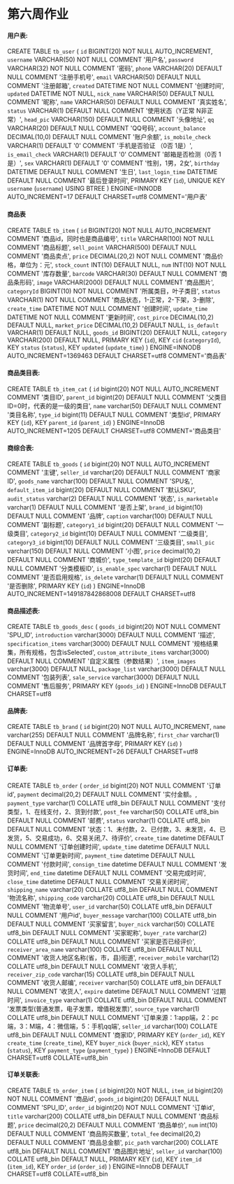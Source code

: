 # 第六周作业

#### 用户表:

CREATE TABLE `tb_user` (
  `id` BIGINT(20) NOT NULL AUTO_INCREMENT,
  `username` VARCHAR(50) NOT NULL COMMENT '用户名',
  `password` VARCHAR(32) NOT NULL COMMENT '密码',
  `phone` VARCHAR(20) DEFAULT NULL COMMENT '注册手机号',
  `email` VARCHAR(50) DEFAULT NULL COMMENT '注册邮箱',
  `created` DATETIME NOT NULL COMMENT '创建时间',
  `updated` DATETIME NOT NULL,
  `nick_name` VARCHAR(50) DEFAULT NULL COMMENT '昵称',
  `name` VARCHAR(50) DEFAULT NULL COMMENT '真实姓名',
  `status` VARCHAR(1) DEFAULT NULL COMMENT '使用状态（Y正常 N非正常）',
  `head_pic` VARCHAR(150) DEFAULT NULL COMMENT '头像地址',
  `qq` VARCHAR(20) DEFAULT NULL COMMENT 'QQ号码',
  `account_balance` DECIMAL(10,0) DEFAULT NULL COMMENT '账户余额',
  `is_mobile_check` VARCHAR(1) DEFAULT '0' COMMENT '手机是否验证 （0否  1是）',
  `is_email_check` VARCHAR(1) DEFAULT '0' COMMENT '邮箱是否检测（0否  1是）',
  `sex` VARCHAR(1) DEFAULT '0' COMMENT '性别，1男，2女',
  `birthday` DATETIME DEFAULT NULL COMMENT '生日',
  `last_login_time` DATETIME DEFAULT NULL COMMENT '最后登录时间',
  PRIMARY KEY (`id`),
  UNIQUE KEY `username` (`username`) USING BTREE
) ENGINE=INNODB AUTO_INCREMENT=17 DEFAULT CHARSET=utf8 COMMENT='用户表'

#### 商品表

CREATE TABLE `tb_item` (
  `id` BIGINT(20) NOT NULL AUTO_INCREMENT COMMENT '商品id，同时也是商品编号',
  `title` VARCHAR(100) NOT NULL COMMENT '商品标题',
  `sell_point` VARCHAR(500) DEFAULT NULL COMMENT '商品卖点',
  `price` DECIMAL(20,2) NOT NULL COMMENT '商品价格，单位为：元',
  `stock_count` INT(10) DEFAULT NULL,
  `num` INT(10) NOT NULL COMMENT '库存数量',
  `barcode` VARCHAR(30) DEFAULT NULL COMMENT '商品条形码',
  `image` VARCHAR(2000) DEFAULT NULL COMMENT '商品图片',
  `categoryId` BIGINT(10) NOT NULL COMMENT '所属类目，叶子类目',
  `status` VARCHAR(1) NOT NULL COMMENT '商品状态，1-正常，2-下架，3-删除',
  `create_time` DATETIME NOT NULL COMMENT '创建时间',
  `update_time` DATETIME NOT NULL COMMENT '更新时间',
  `cost_pirce` DECIMAL(10,2) DEFAULT NULL,
  `market_price` DECIMAL(10,2) DEFAULT NULL,
  `is_default` VARCHAR(1) DEFAULT NULL,
  `goods_id` BIGINT(20) DEFAULT NULL,
  `category` VARCHAR(200) DEFAULT NULL,
  PRIMARY KEY (`id`),
  KEY `cid` (`categoryId`),
  KEY `status` (`status`),
  KEY `updated` (`update_time`)
) ENGINE=INNODB AUTO_INCREMENT=1369463 DEFAULT CHARSET=utf8 COMMENT='商品表'



#### 商品类目表:

CREATE TABLE `tb_item_cat` (
  `id` bigint(20) NOT NULL AUTO_INCREMENT COMMENT '类目ID',
  `parent_id` bigint(20) DEFAULT NULL COMMENT '父类目ID=0时，代表的是一级的类目',
  `name` varchar(50) DEFAULT NULL COMMENT '类目名称',
  `type_id` bigint(11) DEFAULT NULL COMMENT '类型id',
  PRIMARY KEY (`id`),
  KEY `parent_id` (`parent_id`)
) ENGINE=InnoDB AUTO_INCREMENT=1205 DEFAULT CHARSET=utf8 COMMENT='商品类目'



#### 商综合表:

CREATE TABLE `tb_goods` (
  `id` bigint(20) NOT NULL AUTO_INCREMENT COMMENT '主键',
  `seller_id` varchar(20) DEFAULT NULL COMMENT '商家ID',
  `goods_name` varchar(100) DEFAULT NULL COMMENT 'SPU名',
  `default_item_id` bigint(20) DEFAULT NULL COMMENT '默认SKU',
  `audit_status` varchar(2) DEFAULT NULL COMMENT '状态',
  `is_marketable` varchar(1) DEFAULT NULL COMMENT '是否上架',
  `brand_id` bigint(10) DEFAULT NULL COMMENT '品牌',
  `caption` varchar(100) DEFAULT NULL COMMENT '副标题',
  `category1_id` bigint(20) DEFAULT NULL COMMENT '一级类目',
  `category2_id` bigint(10) DEFAULT NULL COMMENT '二级类目',
  `category3_id` bigint(10) DEFAULT NULL COMMENT '三级类目',
  `small_pic` varchar(150) DEFAULT NULL COMMENT '小图',
  `price` decimal(10,2) DEFAULT NULL COMMENT '商城价',
  `type_template_id` bigint(20) DEFAULT NULL COMMENT '分类模板ID',
  `is_enable_spec` varchar(1) DEFAULT NULL COMMENT '是否启用规格',
  `is_delete` varchar(1) DEFAULT NULL COMMENT '是否删除',
  PRIMARY KEY (`id`)
) ENGINE=InnoDB AUTO_INCREMENT=149187842868008 DEFAULT CHARSET=utf8

#### 商品描述表:

CREATE TABLE `tb_goods_desc` (
  `goods_id` bigint(20) NOT NULL COMMENT 'SPU_ID',
  `introduction` varchar(3000) DEFAULT NULL COMMENT '描述',
  `specification_items` varchar(3000) DEFAULT NULL COMMENT '规格结果集，所有规格，包含isSelected',
  `custom_attribute_items` varchar(3000) DEFAULT NULL COMMENT '自定义属性（参数结果）',
  `item_images` varchar(3000) DEFAULT NULL,
  `package_list` varchar(3000) DEFAULT NULL COMMENT '包装列表',
  `sale_service` varchar(3000) DEFAULT NULL COMMENT '售后服务',
  PRIMARY KEY (`goods_id`)
) ENGINE=InnoDB DEFAULT CHARSET=utf8



#### 品牌表:

CREATE TABLE `tb_brand` (
  `id` bigint(20) NOT NULL AUTO_INCREMENT,
  `name` varchar(255) DEFAULT NULL COMMENT '品牌名称',
  `first_char` varchar(1) DEFAULT NULL COMMENT '品牌首字母',
  PRIMARY KEY (`id`)
) ENGINE=InnoDB AUTO_INCREMENT=26 DEFAULT CHARSET=utf8

#### 订单表:

CREATE TABLE `tb_order` (
  `order_id` bigint(20) NOT NULL COMMENT '订单id',
  `payment` decimal(20,2) DEFAULT NULL COMMENT '实付金额。,
  `payment_type` varchar(1) COLLATE utf8_bin DEFAULT NULL COMMENT '支付类型，1、在线支付，2、货到付款',
  `post_fee` varchar(50) COLLATE utf8_bin DEFAULT NULL COMMENT '邮费',
  `status` varchar(1) COLLATE utf8_bin DEFAULT NULL COMMENT '状态：1、未付款，2、已付款，3、未发货，4、已发货，5、交易成功，6、交易关闭,7、待评价',
  `create_time` datetime DEFAULT NULL COMMENT '订单创建时间',
  `update_time` datetime DEFAULT NULL COMMENT '订单更新时间',
  `payment_time` datetime DEFAULT NULL COMMENT '付款时间',
  `consign_time` datetime DEFAULT NULL COMMENT '发货时间',
  `end_time` datetime DEFAULT NULL COMMENT '交易完成时间',
  `close_time` datetime DEFAULT NULL COMMENT '交易关闭时间',
  `shipping_name` varchar(20) COLLATE utf8_bin DEFAULT NULL COMMENT '物流名称',
  `shipping_code` varchar(20) COLLATE utf8_bin DEFAULT NULL COMMENT '物流单号',
  `user_id` varchar(50) COLLATE utf8_bin DEFAULT NULL COMMENT '用户id',
  `buyer_message` varchar(100) COLLATE utf8_bin DEFAULT NULL COMMENT '买家留言',
  `buyer_nick` varchar(50) COLLATE utf8_bin DEFAULT NULL COMMENT '买家昵称',
  `buyer_rate` varchar(2) COLLATE utf8_bin DEFAULT NULL COMMENT '买家是否已经评价',
  `receiver_area_name` varchar(100) COLLATE utf8_bin DEFAULT NULL COMMENT '收货人地区名称(省，市，县)街道',
  `receiver_mobile` varchar(12) COLLATE utf8_bin DEFAULT NULL COMMENT '收货人手机',
  `receiver_zip_code` varchar(15) COLLATE utf8_bin DEFAULT NULL COMMENT '收货人邮编',
  `receiver` varchar(50) COLLATE utf8_bin DEFAULT NULL COMMENT '收货人',
  `expire` datetime DEFAULT NULL COMMENT '过期时间',
  `invoice_type` varchar(1) COLLATE utf8_bin DEFAULT NULL COMMENT '发票类型(普通发票，电子发票，增值税发票)',
  `source_type` varchar(1) COLLATE utf8_bin DEFAULT NULL COMMENT '订单来源：1:app端，2：pc端，3：M端，4：微信端，5：手机qq端',
  `seller_id` varchar(100) COLLATE utf8_bin DEFAULT NULL COMMENT '商家ID',
  PRIMARY KEY (`order_id`),
  KEY `create_time` (`create_time`),
  KEY `buyer_nick` (`buyer_nick`),
  KEY `status` (`status`),
  KEY `payment_type` (`payment_type`)
) ENGINE=InnoDB DEFAULT CHARSET=utf8 COLLATE=utf8_bin

#### 订单关联表:

CREATE TABLE `tb_order_item` (
  `id` bigint(20) NOT NULL,
  `item_id` bigint(20) NOT NULL COMMENT '商品id',
  `goods_id` bigint(20) DEFAULT NULL COMMENT 'SPU_ID',
  `order_id` bigint(20) NOT NULL COMMENT '订单id',
  `title` varchar(200) COLLATE utf8_bin DEFAULT NULL COMMENT '商品标题',
  `price` decimal(20,2) DEFAULT NULL COMMENT '商品单价',
  `num` int(10) DEFAULT NULL COMMENT '商品购买数量',
  `total_fee` decimal(20,2) DEFAULT NULL COMMENT '商品总金额',
  `pic_path` varchar(200) COLLATE utf8_bin DEFAULT NULL COMMENT '商品图片地址',
  `seller_id` varchar(100) COLLATE utf8_bin DEFAULT NULL,
  PRIMARY KEY (`id`),
  KEY `item_id` (`item_id`),
  KEY `order_id` (`order_id`)
) ENGINE=InnoDB DEFAULT CHARSET=utf8 COLLATE=utf8_bin